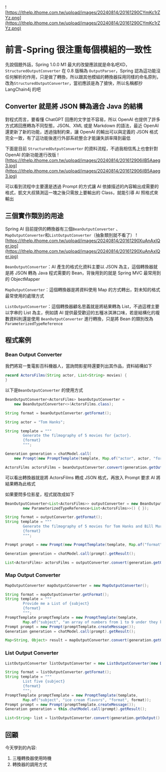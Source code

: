 ![https://ithelp.ithome.com.tw/upload/images/20240814/20161290CYmKc1rZYz.png](https://ithelp.ithome.com.tw/upload/images/20240814/20161290CYmKc1rZYz.png)
# 前言-Spring 很注重每個模組的一致性
先說個題外話，Spring 1.0.0 M1 最大的改變應該就是命名吧XD，`StructuredOutputConverter` 在 0.8 版稱為 `OutputParser`，Spring 認為這功能沒任何解析的作用，只是做了轉換，所以跟其他模組的轉換器採用同樣的命名原則，改為`StructuredOutputConverter`，當初應該是為了搶快，所以名稱都抄 LangChain4j 的吧

## Converter 就是將 JSON 轉為適合 Java 的結構
對程式而言，要看懂 ChatGPT 回應的文字並不容易，所以 OpenAI 也提供了許多方式將回應轉為不同型態，JSON、XML 或是 Markdown 的語法，最近 OpenAI 還更新了新的功能，透過強制約束，讓 OpenAI 的輸出可以與定義的 JSON 格式完全一致，有了這功能後進行外部系統整合才能讓失誤率降到最低

下面是目前 `StructuredOutputConverter` 的資料流程，不過我相信馬上也會針對 OpenAI 的新功能進行改版
![https://ithelp.ithome.com.tw/upload/images/20240814/201612906iIB5Aaeg3.jpg](https://ithelp.ithome.com.tw/upload/images/20240814/201612906iIB5Aaeg3.jpg)

可以看到流程中主要還是透過 Prompt 的方式讓 AI 依據描述的內容輸出成需要的格式，凱文大叔猜測這一塊之後只需放上要輸出的 Class，就能引導 AI 照格式來輸出

## 三個實作類別的用途
Spring AI 目前提供的轉換器有三個`BeanOutputConverter` 、 `MapOutputConverter`和`ListOutputConverter`（抽象類別就不看了）
![https://ithelp.ithome.com.tw/upload/images/20240814/20161290XuAnAxIQer.jpg](https://ithelp.ithome.com.tw/upload/images/20240814/20161290XuAnAxIQer.jpg)

`BeanOutputConverter`：AI 產生的格式化資料主要以 JSON 為主，這個轉換器就是將 JSON 轉為 Java 程式需要的 Bean，背後用到的就是 Spring MVC 最常用到的 ObjectMapper

`MapOutputConverter`：這個轉換器是將資料使用 Map 的方式轉出，對未知的格式最常使用的處理方式

`ListOutputConverter`：這個轉換器顧名思義就是將結果轉為 List，不過這裡主要以字串的 List 為主，例如請 AI 提供最受歡迎的五種冰淇淋口味，若是結構化的複數資料則還是使用 `BeanOutputConverter` 進行轉換，只是將 Bean 的類別改為 `ParameterizedTypeReference`

## 程式案例

### Bean Output Converter

我們將寫一隻電影百科機器人，當詢問影星時還要列出其作品，資料結構如下

```java
record ActorsFilms(String actor, List<String> movies) {
}
```

以下是`BeanOutputConverter` 的使用方式

```java
BeanOutputConverter<ActorsFilms> beanOutputConverter =
    new BeanOutputConverter<>(ActorsFilms.class);

String format = beanOutputConverter.getFormat();

String actor = "Tom Hanks";

String template = """
        Generate the filmography of 5 movies for {actor}.
        {format}
        """;

Generation generation = chatModel.call(
    new Prompt(new PromptTemplate(template, Map.of("actor", actor, "format", format)).createMessage())).getResult();

ActorsFilms actorsFilms = beanOutputConverter.convert(generation.getOutput().getContent());
```

可以看出轉換器就是將 ActorsFilms 轉成 JSON 格式，再放入 Prompt 要求 AI 將結果轉為此格式

如果要問多位影星，程式就改成如下

```java
BeanOutputConverter<List<ActorsFilms>> outputConverter = new BeanOutputConverter<>(
        new ParameterizedTypeReference<List<ActorsFilms>>() { });

String format = outputConverter.getFormat();
String template = """
        Generate the filmography of 5 movies for Tom Hanks and Bill Murray.
        {format}
        """;

Prompt prompt = new Prompt(new PromptTemplate(template, Map.of("format", format)).createMessage());

Generation generation = chatModel.call(prompt).getResult();

List<ActorsFilms> actorsFilms = outputConverter.convert(generation.getOutput().getContent());
```

### Map Output Converter

```java
MapOutputConverter mapOutputConverter = new MapOutputConverter();

String format = mapOutputConverter.getFormat();
String template = """
        Provide me a List of {subject}
        {format}
        """;
PromptTemplate promptTemplate = new PromptTemplate(template,
        Map.of("subject", "an array of numbers from 1 to 9 under they key name 'numbers'", "format", format));
Prompt prompt = new Prompt(promptTemplate.createMessage());
Generation generation = chatModel.call(prompt).getResult();

Map<String, Object> result = mapOutputConverter.convert(generation.getOutput().getContent());
```

### List Output Converter

```java
ListOutputConverter listOutputConverter = new ListOutputConverter(new DefaultConversionService());

String format = listOutputConverter.getFormat();
String template = """
        List five {subject}
        {format}
        """;
PromptTemplate promptTemplate = new PromptTemplate(template,
        Map.of("subject", "ice cream flavors", "format", format));
Prompt prompt = new Prompt(promptTemplate.createMessage());
Generation generation = this.chatModel.call(prompt).getResult();

List<String> list = listOutputConverter.convert(generation.getOutput().getContent());
```

## 回顧
今天學到的內容:
1. 三種轉換器使用時機
2. 轉換器的調用方式
